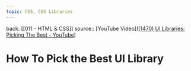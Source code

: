 ```yaml
---
topic: CSS, CSS Libraries
---
```

back: [[011 - HTML & CSS]]
source:: [YouTube Video]([(1470) UI Libraries: Picking The Best - YouTube](https://www.youtube.com/watch?v=CQuTF-bkOgc))

# How To Pick the Best UI Library
